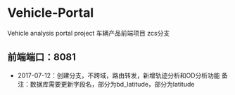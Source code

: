 # Vehicle-Portal
Vehicle analysis  portal project 车辆产品前端项目 zcs分支

## 前端端口：8081
* 2017-07-12：创建分支，不跨域，路由转发，新增轨迹分析和OD分析功能
备注：数据库需要更新字段名，部分为bd_latitude，部分为latitude
